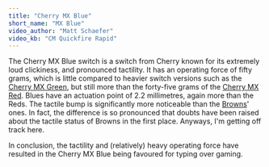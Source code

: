 ```yaml
---
title: "Cherry MX Blue"
short_name: "MX Blue"
video_author: "Matt Schaefer"
video_kb: "CM Quickfire Rapid"
---
```


The Cherry MX Blue switch is a switch from Cherry known for its extremely loud clickiness, and pronounced tactility. It has an operating force of fifty grams, which is little compared to heavier switch versions such as the [Cherry MX Green](/switches/cherry-green), but still more than the forty-five grams of the [Cherry MX Red](/switches/cherry-red). Blues have an actuation point of 2.2 millimetres, again more than the Reds. The tactile bump is significantly more noticeable than the [Browns](/switches/cherry-brown)' ones. In fact, the difference is so pronounced that doubts have been raised about the tactile status of Browns in the first place. Anyways, I'm getting off track here.

In conclusion, the tactility and (relatively) heavy operating force have resulted in the Cherry MX Blue being favoured for typing over gaming.
